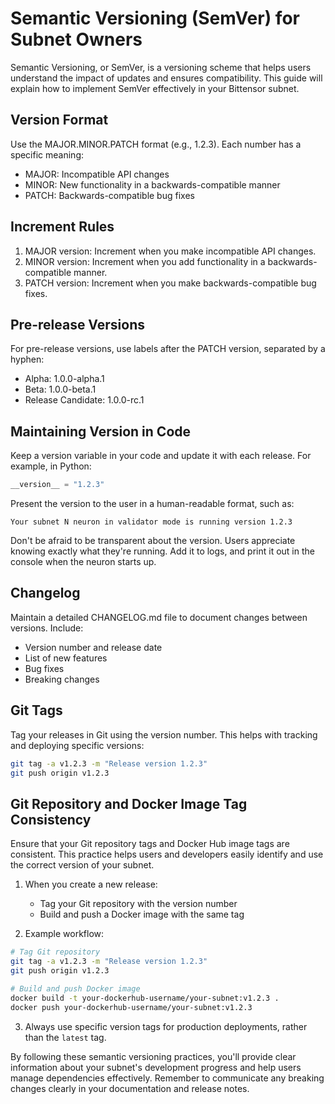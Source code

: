 # Semantic Versioning (SemVer) for Subnet Owners

Semantic Versioning, or SemVer, is a versioning scheme that helps users understand the impact of updates and ensures compatibility. This guide will explain how to implement SemVer effectively in your Bittensor subnet.

## Version Format

Use the MAJOR.MINOR.PATCH format (e.g., 1.2.3). Each number has a specific meaning:

- MAJOR: Incompatible API changes
- MINOR: New functionality in a backwards-compatible manner
- PATCH: Backwards-compatible bug fixes

## Increment Rules

1. MAJOR version: Increment when you make incompatible API changes.
2. MINOR version: Increment when you add functionality in a backwards-compatible manner.
3. PATCH version: Increment when you make backwards-compatible bug fixes.

## Pre-release Versions

For pre-release versions, use labels after the PATCH version, separated by a hyphen:

- Alpha: 1.0.0-alpha.1
- Beta: 1.0.0-beta.1
- Release Candidate: 1.0.0-rc.1

## Maintaining Version in Code

Keep a version variable in your code and update it with each release. For example, in Python:

```python
__version__ = "1.2.3"
```

Present the version to the user in a human-readable format, such as:

```
Your subnet N neuron in validator mode is running version 1.2.3
```

Don't be afraid to be transparent about the version. Users appreciate knowing exactly what they're running. Add it to logs, and print it out in the console when the neuron starts up. 

## Changelog

Maintain a detailed CHANGELOG.md file to document changes between versions. Include:

- Version number and release date
- List of new features
- Bug fixes
- Breaking changes

## Git Tags

Tag your releases in Git using the version number. This helps with tracking and deploying specific versions:

```bash
git tag -a v1.2.3 -m "Release version 1.2.3"
git push origin v1.2.3
```

## Git Repository and Docker Image Tag Consistency

Ensure that your Git repository tags and Docker Hub image tags are consistent. This practice helps users and developers easily identify and use the correct version of your subnet.

1. When you create a new release:
   - Tag your Git repository with the version number
   - Build and push a Docker image with the same tag

2. Example workflow:
   
```bash
# Tag Git repository
git tag -a v1.2.3 -m "Release version 1.2.3"
git push origin v1.2.3

# Build and push Docker image
docker build -t your-dockerhub-username/your-subnet:v1.2.3 .
docker push your-dockerhub-username/your-subnet:v1.2.3
```

3. Always use specific version tags for production deployments, rather than the `latest` tag.

By following these semantic versioning practices, you'll provide clear information about your subnet's development progress and help users manage dependencies effectively. Remember to communicate any breaking changes clearly in your documentation and release notes.